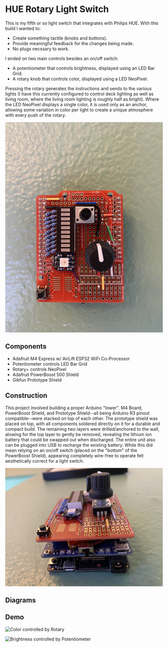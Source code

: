 # HUE Rotary Light Switch
This is my fifth or so light switch that integrates with Philips HUE. With this
build I wanted to:

- Create something tactile (knobs and buttons).
- Provide meaningful feedback for the changes being made.
- No plugs necssary to work.

I ended on two main controls besides an on/off switch:

- A potentiometer that controls brightness, displayed using an LED Bar Grid.
- A rotary knob that controls color, displayed using a LED NeoPixel.

Pressing the rotary generates the instructions and sends to the various lights
(I have this currently configured to control deck lighting as well as living
room, where the living room lighting is roughly half as bright). Where the LED
NeoPixel displays a single color, it is used only as an anchor, allowing some
variation in color per light to create a unique atmosphere with every push of
the rotary.

![HUE Rotary Light Switch](assets/switch-01.jpg)

## Components
- Adafruit M4 Express w/ AirLift ESP32 WiFi Co-Processor
- Potentiometer controls LED Bar Grid
- Rotary+ controls NeoPixel
- Adafruit PowerBoost 500 Shield
- Gikfun Prototype Shield

## Construction
This project involved building a proper Arduino "tower". M4 Board, PowerBoost
Shield, and Prototype Shield--all being Arduino R3 pinout compatible--were
stacked on top of each other. The prototype shield was placed on top, with all
components soldered directly on it for a durable and compact build. The
remaining two layers were drilled/anchored to the wall, alowing for the top
layer to gently be removed, revealing the lithium ion battery that could be
swapped out when discharged. The entire unit also can be plugged into USB to
recharge the existing battery. While this did mean relying on an on/off switch
(placed on the "bottom" of the PowerBoost Shield), appearing completely
wire-free to operate felt aesthetically correct for a light switch.

![angled view](assets/switch-02.jpg)

## Diagrams


## Demo
![Color controlled by Rotary](assets/demo-color.gif)

![Brightness controlled by Potentiometer](assets/demo-brightness.gif)

